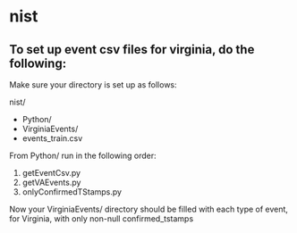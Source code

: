 # nist

## To set up event csv files for virginia, do the following:

Make sure your directory is set up as follows:

nist/
 - Python/
 - VirginiaEvents/
 - events_train.csv

From Python/ run in the following order:

 1. getEventCsv.py
 2. getVAEvents.py
 3. onlyConfirmedTStamps.py

Now your VirginiaEvents/ directory should be filled with each type of event, for Virginia, with only non-null confirmed_tstamps

